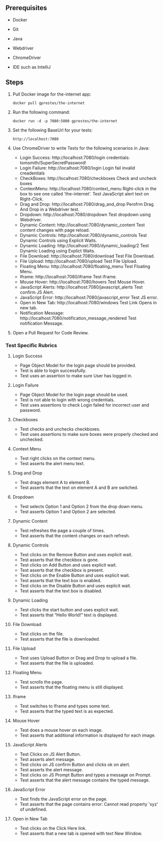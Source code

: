 ## Prerequisites
  * Docker
  + Git
  - Java
  * Webdriver
  + ChromeDriver
  * IDE such as IntelliJ

## Steps
1. Pull Docker image for the-internet app:
  
    `docker pull gprestes/the-internet`
  
2. Run the following command: 

    `docker run -d -p 7080:5000 gprestes/the-internet`
  
3. Set the following BaseUrl for your tests:

   `http://localhost:7080`
   
4. Use ChromeDriver to write Tests for the following scenarios in Java:
    * Login Success: http://localhost:7080/login credentials: tomsmith/SuperSecretPassword!
    + Login Failure: http://localhost:7080/login Login fail invalid creadentials
    - CheckBoxes: http://localhost:7080/checkboxes Check and uncheck boxes
    * ContextMenu: http://localhost:7080/context_menu Right-click in the box to see one called 'the-internet'. Test JavaScript alert text on Right-Click.
    + Drag and Drop: http://localhost:7080/drag_and_drop Perofrm Drag And Drop in a Webdriver test.
    - Dropdown: http://localhost:7080/dropdown Test dropdown using Webdriver.
    * Dynamic Content: http://localhost:7080/dynamic_content Test content changes with page reload.
    + Dynamic Controls: http://localhost:7080/dynamic_controls Test Dynamic Controls using Explicit Waits.
    - Dynamic Loading: http://localhost:7080/dynamic_loading/2 Test Dynamic Loading using Explict Waits.
    * File Download: http://localhost:7080/download Test File Download.
    + File Upload: http://localhost:7080/upload Test File Upload.
    - Floating Menu: http://localhost:7080/floating_menu Test Floating Menu.
    * Iframe: http://localhost:7080/iframe Test iframe.
    + Mouse Hover: http://localhost:7080/hovers Test Mouse Hover.
    - JavaScript Alerts: http://localhost:7080/javascript_alerts Test confirm JS Alert.
    * JavaScript Error: http://localhost:7080/javascript_error Test JS error.
    + Open in New Tab: http://localhost:7080/windows Test Link Opens in new tab.
    - Notification Message: http://localhost:7080/notification_message_rendered Test notification Message.
  
5. Open a Pull Request for Code Review.  
  
### Test Specific Rubrics

1. Login Success
   * Page Object Model for the login page should be provided.
   + Test is able to login successfully.
   - Test uses an assertion to make sure User has logged in.

2. Login Failure
   * Page Object Model for the login page should be used.
   + Test is not able to login with wrong credentials.
   - Test uses assertions to check Login failed for incorrect user and password.

3. Checkboxes
   * Test checks and unchecks checkboxes.
   + Test uses assertions to make sure boxes were properly checked and unchecked.
4. Context Menu
   * Test right clicks on the context menu.
   + Test asserts the alert menu text.
5. Drag and Drop
   * Test drags element A to element B.
   + Test asserts that the text on element A and B are switched.
6. Dropdown
   * Test selects Option 1 and Option 2 from the drop down menu.
   + Test asserts Option 1 and Option 2 are selected.
7. Dynamic Content
   * Test refreshes the page a couple of times.
   + Test asserts that the content changes on each refresh.
8. Dynamic Controls
   * Test clicks on the Remove Button and uses explicit wait.
   + Test asserts that the checkbox is gone.
   - Test clicks on Add Button and uses explicit wait.
   * Test asserts that the checkbox is present.
   + Test clicks on the Enable Button and uses explicit wait.
   * Test asserts that the text box is enabled.
   + Test clicks on the Disable Button and uses explicit wait.
   - Test asserts that the text box is disabled.
9. Dynamic Loading
   * Test clicks the start button and uses explicit wait.
   + Test asserts that “Hello World!” text is displayed.
10. File Download
    * Test clicks on the file.
    + Test asserts that the file is downloaded.
11. File Upload
    * Test uses Upload Button or Drag and Drop to upload a file.
    + Test asserts that the file is uploaded.
12. Floating Menu
    * Test scrolls the page.
    + Test asserts that the floating menu is still displayed.
13. Iframe
    * Test switches to Iframe and types some text.
    + Test asserts that the typed text is as expected.
14. Mouse Hover
    * Test does a mouse hover on each image.
    + Test asserts that additional information is displayed for each image.
15. JavaScript Alerts
    * Test Clicks on JS Alert Button.
    + Test asserts alert message.
    - Test clicks on JS confirm Button and clicks ok on alert.
    * Test asserts the alert message.
    + Test clicks on JS Prompt Button and types a message on Prompt.
    - Test asserts that the alert message contains the typed message.
16. JavaScript Error
    * Test finds the JavaScript error on the page.
    + Test asserts that the page contains error: Cannot read property 'xyz' of undefined.
17. Open in New Tab
    * Test clicks on the Click Here link.
    + Test asserts that a new tab is opened with text New Window.

 
